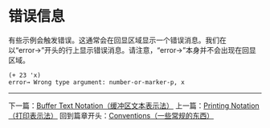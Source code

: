 # 错误信息
有些示例会触发错误。这通常会在回显区域显示一个错误消息。我们在以“error→”开头的行上显示错误消息。请注意，“error→”本身并不会出现在回显区域。  

	(+ 23 'x)
	error→ Wrong type argument: number-or-marker-p, x
****************************************************************
下一篇：[Buffer Text Notation（缓冲区文本表示法）](./1.3.6-Buffer_Text_Notation（缓存区文本表示法）.md)
上一篇：[Printing Notation（打印表示法）](./1.3.4-Printing_Notation（打印表示法）.md)
回到篇章开头：[Conventions（一些常规的东西）](./1.3-Conventions（一些常规的东西）.md
)
